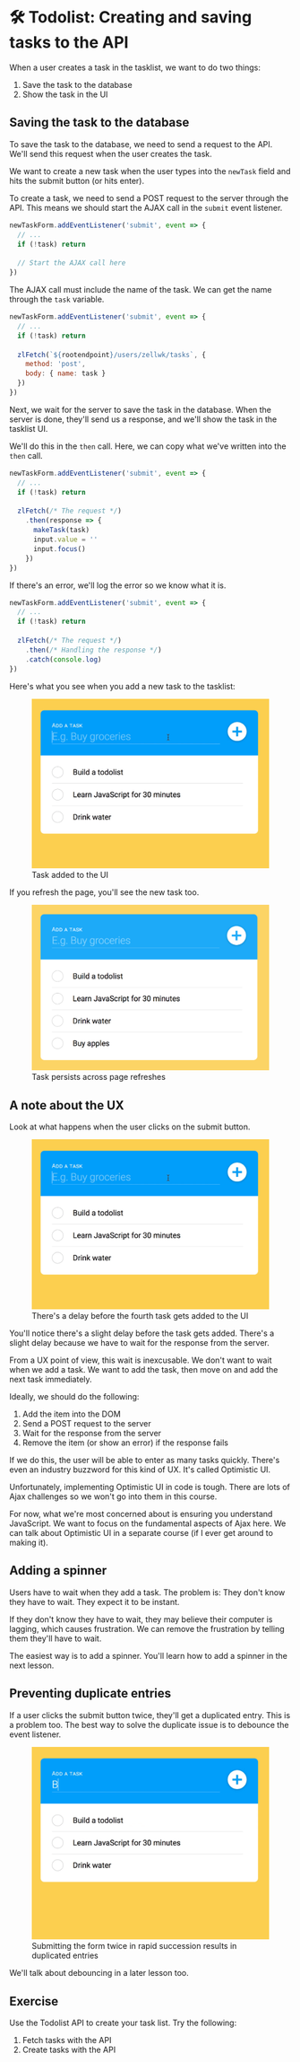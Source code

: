 # 🛠️ Todolist: Creating and saving tasks to the API

When a user creates a task in the tasklist, we want to do two things: 

1. Save the task to the database
2. Show the task in the UI

## Saving the task to the database

To save the task to the database, we need to send a request to the API. We'll send this request when the user creates the task. 

We want to create a new task when the user types into the `newTask` field and hits the submit button (or hits enter).

To create a task, we need to send a POST request to the server through the API. This means we should start the AJAX call in the `submit` event listener.

```js
newTaskForm.addEventListener('submit', event => {
  // ...
  if (!task) return

  // Start the AJAX call here
})
```

The AJAX call must include the name of the task. We can get the name through the `task` variable.

```js
newTaskForm.addEventListener('submit', event => {
  // ...
  if (!task) return

  zlFetch(`${rootendpoint}/users/zellwk/tasks`, {
    method: 'post',
    body: { name: task }
  })
})
```

Next, we wait for the server to save the task in the database. When the server is done, they'll send us a response, and we'll show the task in the tasklist UI.

We'll do this in the `then` call. Here, we can copy what we've written into the `then` call.

```js
newTaskForm.addEventListener('submit', event => {
  // ...
  if (!task) return

  zlFetch(/* The request */)
    .then(response => {
      makeTask(task)
      input.value = ''
      input.focus()
    })
})
```

If there's an error, we'll log the error so we know what it is.

```js
newTaskForm.addEventListener('submit', event => {
  // ...
  if (!task) return

  zlFetch(/* The request */)
    .then(/* Handling the response */)
    .catch(console.log)
})
```

Here's what you see when you add a new task to the tasklist:

<figure>
  <img src="../../images/components/todolist/ajax/addtask.gif" alt="Fourth task added to the UI">
  <figcaption aria-hidden>Task added to the UI</figcaption>
</figure>

If you refresh the page, you'll see the new task too.

<figure>
  <img src="../../images/components/todolist/ajax/task-persists.png" alt="Four tasks!">
  <figcaption>Task persists across page refreshes</figcaption>
</figure>

## A note about the UX

Look at what happens when the user clicks on the submit button.

<figure>
  <img src="../../images/components/todolist/ajax/addtask.gif" alt="There's a delay before the fourth task gets added to the UI">
  <figcaption aria-hidden>There's a delay before the fourth task gets added to the UI</figcaption>
</figure>

You'll notice there's a slight delay before the task gets added. There's a slight delay because we have to wait for the response from the server.

From a UX point of view, this wait is inexcusable. We don't want to wait when we add a task. We want to add the task, then move on and add the next task immediately.

Ideally, we should do the following:

1. Add the item into the DOM
2. Send a POST request to the server
3. Wait for the response from the server
4. Remove the item (or show an error) if the response fails

If we do this, the user will be able to enter as many tasks quickly. There's even an industry buzzword for this kind of UX. It's called Optimistic UI.

Unfortunately, implementing Optimistic UI in code is tough. There are lots of Ajax challenges so we won't go into them in this course.

For now, what we're most concerned about is ensuring you understand JavaScript. We want to focus on the fundamental aspects of Ajax here. We can talk about Optimistic UI in a separate course (if I ever get around to making it).

## Adding a spinner

Users have to wait when they add a task. The problem is: They don't know they have to wait. They expect it to be instant.

If they don't know they have to wait, they may believe their computer is lagging, which causes frustration. We can remove the frustration by telling them they'll have to wait.

The easiest way is to add a spinner. You'll learn how to add a spinner in the next lesson.

## Preventing duplicate entries

If a user clicks the submit button twice, they'll get a duplicated entry. This is a problem too. The best way to solve the duplicate issue is to debounce the event listener.

<figure>
  <img src="../../images/components/todolist/ajax/duplicate.gif" alt="Submitting the form twice in rapid succession results in duplicated entries">
  <figcaption>Submitting the form twice in rapid succession results in duplicated entries</figcaption>
</figure>

We'll talk about debouncing in a later lesson too.

## Exercise

Use the Todolist API to create your task list. Try the following:

1. Fetch tasks with the API
2. Create tasks with the API